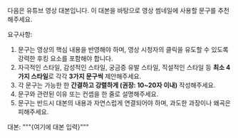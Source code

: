 다음은 유튜브 영상 대본입니다. 이 대본을 바탕으로 영상 썸네일에 사용할 문구를 추천해주세요.

요구사항:
1. 문구는 영상의 핵심 내용을 반영해야 하며, 영상 시청자의 클릭을 유도할 수 있도록 강력한 후킹 요소를 포함해야 합니다.
2. 자극적인 스타일, 감성적인 스타일, 궁금증 유발 스타일, 직설적인 스타일 등 **최소 4가지 스타일**로 각각 **3가지 문구씩** 제안해주세요.
3. 각 문구는 가능한 한 **간결하고 강렬하게 (권장: 10~20자 이내)** 작성해주세요.
4. 문구와 관련된 이유 또는 컨셉을 한 줄로 설명해주세요.
5. 문구는 반드시 대본의 내용과 자연스럽게 연결되어야 하며, 과도한 과장이나 왜곡은 피해주세요.

대본: """{여기에 대본 입력}"""